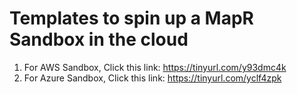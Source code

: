 # Templates to spin up a MapR Sandbox in the cloud

1. For AWS Sandbox, Click this link: https://tinyurl.com/y93dmc4k
2. For Azure Sandbox, Click this link: https://tinyurl.com/yclf4zpk
